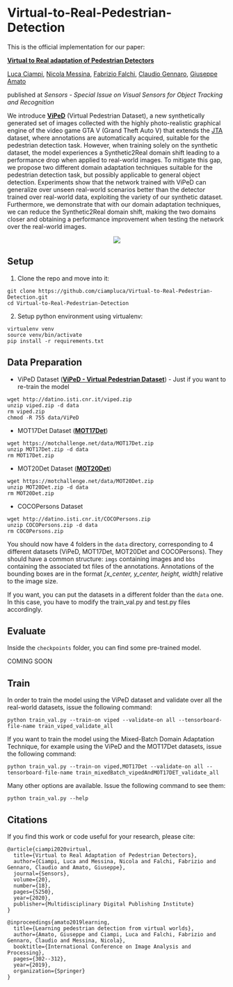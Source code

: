 # Virtual-to-Real-Pedestrian-Detection

This is the official implementation for our paper:

**[Virtual to Real adaptation of Pedestrian Detectors](https://www.mdpi.com/1424-8220/20/18/5250)**

[Luca Ciampi](https://scholar.google.it/citations?user=dCjyf-8AAAAJ&hl=it), [Nicola Messina](https://scholar.google.it/citations?user=g-UGCd8AAAAJ&hl=it), [Fabrizio Falchi](https://scholar.google.it/citations?user=4Vr1dSQAAAAJ&hl=it), [Claudio Gennaro](https://scholar.google.it/citations?user=sbFBI4IAAAAJ&hl=it), [Giuseppe Amato](https://scholar.google.it/citations?user=dXcskhIAAAAJ&hl=it)

published at *Sensors - Special Issue on Visual Sensors for Object Tracking and Recognition*

We introduce **[ViPeD](http://aimir.isti.cnr.it/viped/)** (Virtual Pedestrian Dataset), a new synthetically generated 
set of images collected with the highly photo-realistic graphical engine of the video game GTA V (Grand Theft Auto V) 
that extends the [JTA](https://aimagelab.ing.unimore.it/imagelab/page.asp?IdPage=25) dataset, where annotations are 
automatically acquired, suitable for the pedestrian detection task. However, when training solely on the synthetic 
dataset, the model experiences a Synthetic2Real domain shift leading to a performance drop when applied to real-world 
images. To mitigate this gap, we propose two different domain adaptation techniques suitable for the pedestrian 
detection task, but possibly applicable to general object detection. Experiments show that the network trained with 
ViPeD can generalize over unseen real-world scenarios better than the detector trained over real-world data, 
exploiting the variety of our synthetic dataset. Furthermore, we demonstrate that with our domain adaptation techniques, 
we can reduce the Synthetic2Real domain shift, making the two domains closer and obtaining a performance improvement 
when testing the network over the real-world images.

<p align="center">
  <img src="images/repo_image.png">
</p>


## Setup

1. Clone the repo and move into it:
```
git clone https://github.com/ciampluca/Virtual-to-Real-Pedestrian-Detection.git
cd Virtual-to-Real-Pedestrian-Detection
```

2. Setup python environment using virtualenv:
```
virtualenv venv
source venv/bin/activate
pip install -r requirements.txt
```


## Data Preparation

- ViPeD Dataset (**[ViPeD - Virtual Pedestrian Dataset](http://aimir.isti.cnr.it/viped/)**) - Just if you want to 
re-train the model
```
wget http://datino.isti.cnr.it/viped.zip
unzip viped.zip -d data
rm viped.zip
chmod -R 755 data/ViPeD
```
- MOT17Det Dataset (**[MOT17Det](https://motchallenge.net/data/MOT17Det/)**)
```
wget https://motchallenge.net/data/MOT17Det.zip
unzip MOT17Det.zip -d data
rm MOT17Det.zip
```
- MOT20Det Dataset (**[MOT20Det](https://motchallenge.net/data/MOT20Det/)**)
```
wget https://motchallenge.net/data/MOT20Det.zip
unzip MOT20Det.zip -d data
rm MOT20Det.zip
```
- COCOPersons Dataset
```
wget http://datino.isti.cnr.it/COCOPersons.zip
unzip COCOPersons.zip -d data
rm COCOPersons.zip
```
You should now have 4 folders in the `data` directory, corresponding to 4 different datasets (ViPeD, MOT17Det, MOT20Det
and COCOPersons). They should have a common structure: `imgs` containing images and `bbs` containing the associated txt 
files of the annotations. 
Annotations of the bounding boxes are in the format *[x_center, y_center, height, width]* relative to the image size.

If you want, you can put the datasets in a different folder than the `data` one. In this case, you have to modify the 
train_val.py and test.py files accordingly.


## Evaluate
Inside the `checkpoints` folder, you can find some pre-trained model.

COMING SOON


## Train
In order to train the model using the ViPeD dataset and validate over all the real-world datasets, issue the following 
command:
```
python train_val.py --train-on viped --validate-on all --tensorboard-file-name train_viped_validate_all
```
If you want to train the model using the Mixed-Batch Domain Adaptation Technique, for example using the ViPeD and the
MOT17Det datasets, issue the following command:
```
python train_val.py --train-on viped,MOT17Det --validate-on all --tensorboard-file-name train_mixedBatch_vipedAndMOT17DET_validate_all
```
Many other options are available. Issue the following command to see them:
```
python train_val.py --help
```


## Citations
If you find this work or code useful for your research, please cite:

```
@article{ciampi2020virtual,
  title={Virtual to Real Adaptation of Pedestrian Detectors},
  author={Ciampi, Luca and Messina, Nicola and Falchi, Fabrizio and Gennaro, Claudio and Amato, Giuseppe},
  journal={Sensors},
  volume={20},
  number={18},
  pages={5250},
  year={2020},
  publisher={Multidisciplinary Digital Publishing Institute}
}
```

```
@inproceedings{amato2019learning,
  title={Learning pedestrian detection from virtual worlds},
  author={Amato, Giuseppe and Ciampi, Luca and Falchi, Fabrizio and Gennaro, Claudio and Messina, Nicola},
  booktitle={International Conference on Image Analysis and Processing},
  pages={302--312},
  year={2019},
  organization={Springer}
}
```
